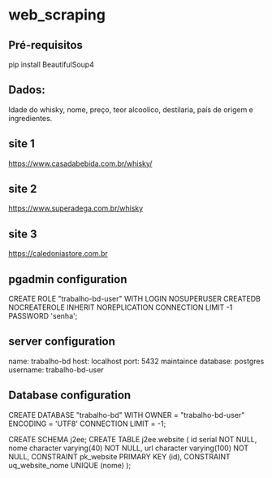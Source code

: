 # web_scraping

## Pré-requisitos
pip install BeautifulSoup4

## Dados:
Idade do whisky, nome, preço, teor alcoolico, destilaria, país de origem e ingredientes.

## site 1
https://www.casadabebida.com.br/whisky/

## site 2
https://www.superadega.com.br/whisky

## site 3
https://caledoniastore.com.br

## pgadmin configuration
CREATE ROLE "trabalho-bd-user" WITH
	LOGIN
	NOSUPERUSER
	CREATEDB
	NOCREATEROLE
	INHERIT
	NOREPLICATION
	CONNECTION LIMIT -1
	PASSWORD 'senha';
  
## server configuration 
name: trabalho-bd
host: localhost
port: 5432
maintaince database: postgres
username: trabalho-bd-user

## Database configuration
CREATE DATABASE "trabalho-bd"
    WITH 
    OWNER = "trabalho-bd-user"
    ENCODING = 'UTF8'
    CONNECTION LIMIT = -1;

CREATE SCHEMA j2ee;
CREATE TABLE j2ee.website
(
  	id serial NOT NULL,
	nome character varying(40) NOT NULL,
  	url character varying(100) NOT NULL,
  CONSTRAINT pk_website PRIMARY KEY (id),
  CONSTRAINT uq_website_nome UNIQUE (nome)
);

